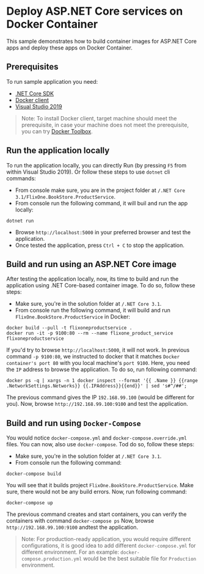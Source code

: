 # Deploy ASP.NET Core services on Docker Container

This sample demonstrates how to build container images for ASP.NET Core apps and deploy these apps on Docker Container.

## Prerequisites

To run sample application you need:

- [.NET Core SDK](https://dotnet.microsoft.com/download)
- [Docker client](https://docs.docker.com/docker-for-windows/)
- [Visual Studio 2019](https://visualstudio.microsoft.com/downloads/)

> Note: To install Docker client, target machine should meet the prerequisite, in case your machine does not meet the prerequisite, you can try [Docker Toolbox](https://docs.docker.com/docker-for-windows/install/).

## Run the application locally

To run the application locally, you can directly Run (by pressing ```F5``` from within Visual Studio 2019). Or follow these steps to use `dotnet` cli commands:

- From console make sure, you are in the project folder at `/.NET Core 3.1/FlixOne.BookStore.ProductService`.
- From console run the following command, it will buil and run the app locally:
 
```console
dotnet run
```

- Browse `http://localhost:5000` in your preferred browser and test the application.
- Once tested the application, press `Ctrl + C` to stop the application.

## Build and run using an ASP.NET Core image

After testing the application locally, now, its time to build and run the application using .NET Core-based container image. To do so, follow these steps: 

- Make sure, you're in the solution folder at `/.NET Core 3.1`.
- From console run the following command, it will build and run `FlixOne.BookStore.ProductService` in Docker:

```console
docker build --pull -t flixoneproductservice .
docker run -it -p 9100:80 --rm --name flixone_product_service flixoneproductservice
```

If you'd try to browse `http://localhost:5000`, it will not work. In previous command `-p 9100:80`, we instructed to docker that it matches `Docker container's port 80` with you local machine's `port 9100`. Here, you need the `IP` address to browse the application. To do so, run following command:

```console
docker ps -q | xargs -n 1 docker inspect --format '{{ .Name }} {{range .NetworkSettings.Networks}} {{.IPAddress}}{{end}}' | sed 's#^/##';
```

The previous command gives the IP  `192.168.99.100` (would be different for you). Now, browse `http://192.168.99.100:9100` and test the application.

## Build and run using `Docker-Compose`

You would notice `docker-compose.yml` and `docker-compose.override.yml` files. You can now, also use `docker-compose`. Tod do so, follow these steps:

- Make sure, you're in the solution folder at `/.NET Core 3.1`.
- From console run the following command:

```console
docker-compose build
```

You will see that it builds project `FlixOne.BookStore.ProductService`. Make sure, there would not be any build errors. Now, run following command:

```console
docker-compose up
```

The previous command creates and start containers, you can verify the containers with command `docker-compose ps` Now, browse `http://192.168.99.100:9100` andtest the application.

> Note: For production-ready application, you would require different configurations, it is good idea to add different `docker-compose.yml` for different environment. For an example: `docker-compose.production.yml` would be the best suitable file for `Production` environment.